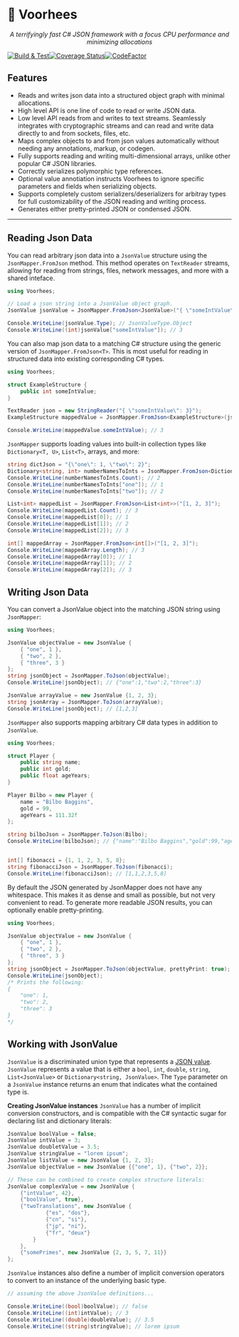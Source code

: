 # 🔪 Voorhees

<p align="center">
	<i>A terrifyingly fast C# JSON framework with a focus CPU performance and minimizing allocations</i>	
</p>

[![Build & Test](https://github.com/grahamboree/Voorhees/actions/workflows/build.yaml/badge.svg)](https://github.com/grahamboree/Voorhees/actions/workflows/build.yaml)[![Coverage Status](https://coveralls.io/repos/github/grahamboree/Voorhees/badge.svg?branch=main)](https://coveralls.io/github/grahamboree/Voorhees?branch=main)[![CodeFactor](https://www.codefactor.io/repository/github/grahamboree/voorhees/badge)](https://www.codefactor.io/repository/github/grahamboree/voorhees)

## Features

* Reads and writes json data into a structured object graph with minimal allocations.
* High level API is one line of code to read or write JSON data.
* Low level API reads from and writes to text streams. Seamlessly integrates with cryptographic streams and can read and write data directly to and from sockets, files, etc.
* Maps complex objects to and from json values automatically without needing any annotations, markup, or codegen.
* Fully supports reading and writing multi-dimensional arrays, unlike other popular C# JSON libraries.
* Correctly serializes polymorphic type references.
* Optional value annotiation instructs Voorhees to ignore specific parameters and fields when serializing objects.
* Supports completely custom serializers/deserializers for arbitray types for full customizability of the JSON reading and writing process.
* Generates either pretty-printed JSON or condensed JSON.

---

## Reading Json Data

You can read arbitrary json data into a `JsonValue` structure using the `JsonMapper.FromJson` method.  This method operates on `TextReader` streams, allowing for reading from strings, files, network messages, and more with a shared inteface.

```C#
using Voorhees;

// Load a json string into a JsonValue object graph.
JsonValue jsonValue = JsonMapper.FromJson<JsonValue>("{ \"someIntValue\": 3}");

Console.WriteLine(jsonValue.Type); // JsonValueType.Object
Console.WriteLine((int)jsonValue["someIntValue"]); // 3
```

You can also map json data to a matching C# structure using the generic version of `JsonMapper.FromJson<T>`.  This is most useful for reading in structured data into existing corresponding C# types.

```C#
using Voorhees;

struct ExampleStructure {
	public int someIntValue;
}

TextReader json = new StringReader("{ \"someIntValue\": 3}");
ExampleStructure mappedValue = JsonMapper.FromJson<ExampleStructure>(json);

Console.WriteLine(mappedValue.someIntValue); // 3
```

`JsonMapper` supports loading values into built-in collection types like `Dictionary<T, U>`, `List<T>`, arrays, and more:

```C#
string dictJson = "{\"one\": 1, \"two\": 2}";
Dictionary<string, int> numberNamesToInts = JsonMapper.FromJson<Dictionary<string, int>>(dictJson);
Console.WriteLine(numberNamesToInts.Count); // 2
Console.WriteLine(numberNamesToInts["one"]); // 1
Console.WriteLine(numberNamesToInts["two"]); // 2

List<int> mappedList = JsonMapper.FromJson<List<int>>("[1, 2, 3]");
Console.WriteLine(mappedList.Count); // 3
Console.WriteLine(mappedList[0]); // 1
Console.WriteLine(mappedList[1]); // 2
Console.WriteLine(mappedList[2]); // 3

int[] mappedArray = JsonMapper.FromJson<int[]>("[1, 2, 3]");
Console.WriteLine(mappedArray.Length); // 3
Console.WriteLine(mappedArray[0]); // 1
Console.WriteLine(mappedArray[1]); // 2
Console.WriteLine(mappedArray[2]); // 3
```

## Writing Json Data

You can convert a JsonValue object into the matching JSON string using `JsonMapper`:

```C#
using Voorhees;

JsonValue objectValue = new JsonValue {
	{ "one", 1 },
	{ "two", 2 },
	{ "three", 3 }
};
string jsonObject = JsonMapper.ToJson(objectValue);
Console.WriteLine(jsonObject); // {"one":1,"two":2,"three":3}

JsonValue arrayValue = new JsonValue {1, 2, 3};
string jsonArray = JsonMapper.ToJson(arrayValue);
Console.WriteLine(jsonObject); // [1,2,3]
```

`JsonMapper` also supports mapping arbitrary C# data types in addition to `JsonValue`.

```C#
using Voorhees;

struct Player {
	public string name;
	public int gold;
	public float ageYears;
}

Player Bilbo = new Player {
	name = "Bilbo Baggins",
	gold = 99,
	ageYears = 111.32f
};

string bilboJson = JsonMapper.ToJson(Bilbo);
Console.WriteLine(bilboJson); // {"name":"Bilbo Baggins","gold":99,"ageYears":111.32}


int[] fibonacci = {1, 1, 2, 3, 5, 8};
string fibonacciJson = JsonMapper.ToJson(fibonacci);
Console.WriteLine(fibonacciJson); // [1,1,2,3,5,8]
```

By default the JSON generated by JsonMapper does not have any whitespace.  This makes it as dense and small as possible, but not very convenient to read.  To generate more readable JSON results, you can optionally enable pretty-printing.

```C#
using Voorhees;

JsonValue objectValue = new JsonValue {
	{ "one", 1 },
	{ "two", 2 },
	{ "three", 3 }
};
string jsonObject = JsonMapper.ToJson(objectValue, prettyPrint: true);
Console.WriteLine(jsonObject);
/* Prints the following:
{
	"one": 1,
	"two": 2,
	"three": 3
}
*/
```

## Working with JsonValue

`JsonValue` is a discriminated union type that represents a [JSON value](https://www.json.org/json-en.html).  `JsonValue` represents a value that is either a `bool`, `int`, `double`, `string`, `List<JsonValue>` or `Dictionary<string, JsonValue>`.  The `Type` parameter on a `JsonValue` instance returns an enum that indicates what the contained type is.

**Creating JsonValue instances**
`JsonValue` has a number of implicit conversion constructors, and is compatible with the C# syntactic sugar for declaring list and dictionary literals:

```C#
JsonValue boolValue = false;
JsonValue intValue = 3;
JsonValue doubletValue = 3.5;
JsonValue stringValue = "lorem ipsum";
JsonValue listValue = new JsonValue {1, 2, 3};
JsonValue objectValue = new JsonValue {{"one", 1}, {"two", 2}};

// These can be combined to create complex structure literals:
JsonValue complexValue = new JsonValue {
	{"intValue", 42},
	{"boolValue", true},
	{"twoTranslations", new JsonValue {
			{"es", "dos"},
			{"cn", "si"},
			{"jp", "ni"},
			{"fr", "deux"}
		}
	},
	{"somePrimes", new JsonValue {2, 3, 5, 7, 11}}
};
```

`JsonValue` instances also define a number of implicit conversion operators to convert to an instance of the underlying basic type.
```C#
// assuming the above JsonValue definitions...

Console.WriteLine((bool)boolValue); // false
Console.WriteLine((int)intValue); // 3
Console.WriteLine((double)doubleValue); // 3.5
Console.WriteLine((string)stringValue); // lorem ipsum
```
